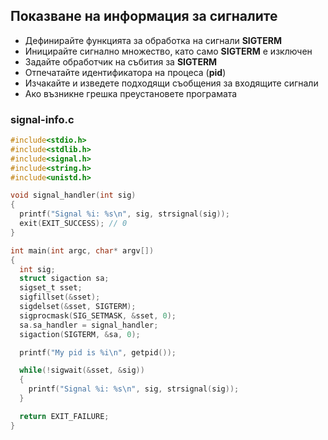 ## Показване на информация за сигналите

- Дефинирайте функцията за обработка на сигнали **SIGTERM**
- Иницирайте сигнално множество, като само **SIGTERM** е изключен
- Задайте обработчик на събития за **SIGTERM**
- Отпечатайте идентификатора на процеса (**pid**)
- Изчакайте и изведете подходящи съобщения за входящите сигнали
- Ако възникне грешка преустановете програмата

### signal-info.c
```c
#include<stdio.h>
#include<stdlib.h>
#include<signal.h>
#include<string.h>
#include<unistd.h>

void signal_handler(int sig)
{
  printf("Signal %i: %s\n", sig, strsignal(sig));
  exit(EXIT_SUCCESS); // 0
}

int main(int argc, char* argv[])
{
  int sig;
  struct sigaction sa;
  sigset_t sset;
  sigfillset(&sset);
  sigdelset(&sset, SIGTERM);
  sigprocmask(SIG_SETMASK, &sset, 0);
  sa.sa_handler = signal_handler;
  sigaction(SIGTERM, &sa, 0);

  printf("My pid is %i\n", getpid());

  while(!sigwait(&sset, &sig))
  {
    printf("Signal %i: %s\n", sig, strsignal(sig));
  }

  return EXIT_FAILURE;
}
```
